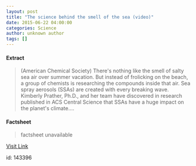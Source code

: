 ```yaml
---
layout: post
title: "The science behind the smell of the sea (video)"
date: 2015-06-22 04:00:00
categories: Science
author: unknown author
tags: []
---
```



#### Extract
>(American Chemical Society) There's nothing like the smell of salty sea air over summer vacation. But instead of frolicking on the beach, a group of chemists is researching the compounds inside that air. Sea spray aerosols (SSAs) are created with every breaking wave. Kimberly Prather, Ph.D., and her team have discovered in research published in ACS Central Science that SSAs have a huge impact on the planet's climate....

#### Factsheet
>factsheet unavailable

[Visit Link](http://www.eurekalert.org/pub_releases/2015-06/acs-tsb062215.php)

id:  143396

